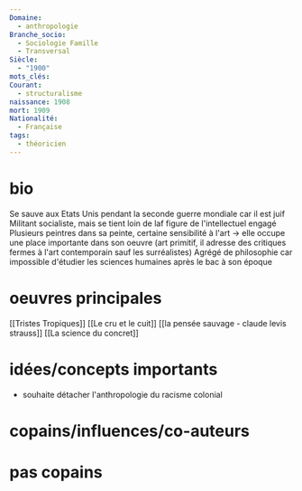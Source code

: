 ```yaml
---
Domaine:
  - anthropologie
Branche_socio:
  - Sociologie Famille
  - Transversal
Siècle:
  - "1900"
mots_clés: 
Courant:
  - structuralisme
naissance: 1908
mort: 1909
Nationalité:
  - Française
tags:
  - théoricien
---
```

# bio
Se sauve aux Etats Unis pendant la seconde guerre mondiale car il est juif
Militant socialiste, mais se tient loin de laf figure de l'intellectuel engagé
Plusieurs peintres dans sa peinte, certaine sensibilité à l'art -> elle occupe une place importante dans son oeuvre (art primitif, il adresse des critiques fermes à l'art contemporain sauf les surréalistes)
Agrégé de philosophie car impossible d'étudier les sciences humaines après le bac à son époque
# oeuvres principales
[[Tristes Tropiques]]
[[Le cru et le cuit]]
[[la pensée sauvage - claude levis strauss]]
[[La science du concret]]
# idées/concepts importants
- souhaite détacher l'anthropologie du racisme colonial
# copains/influences/co-auteurs

# pas copains
